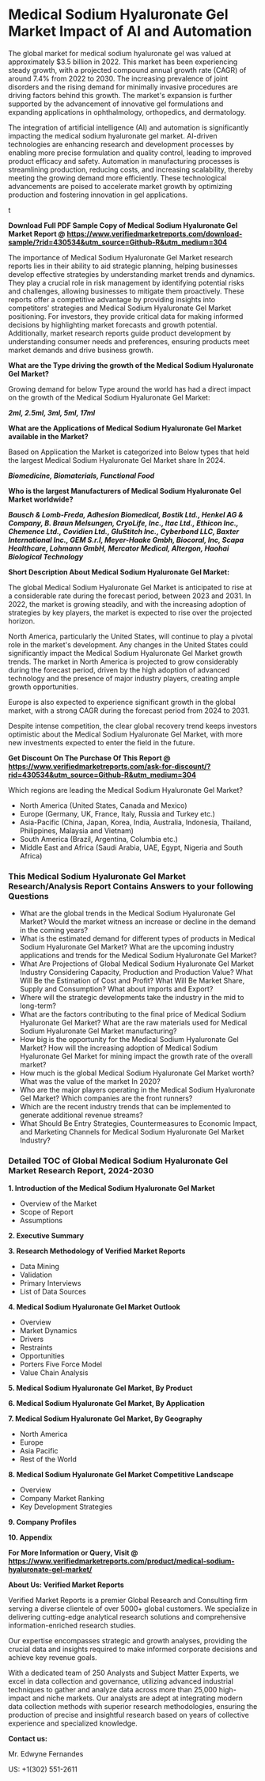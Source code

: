 <meta name="title" content="Global Medical Sodium Hyaluronate Gel Market Impact of AI and Automation"><meta name="description" content="The global market for medical sodium hyaluronate gel was valued at approximately $3.5 billion in 2022. This market has been experiencing steady growth, with a projecte"><meta name="title" content="Medical Sodium Hyaluronate Gel Market Size, Share, Scope, Trends, Growth, Opportunities, Analysis, Forecast"><h1>Medical Sodium Hyaluronate Gel Market Impact of AI and Automation</h1><p>The global market for medical sodium hyaluronate gel was valued at approximately $3.5 billion in 2022. This market has been experiencing steady growth, with a projected compound annual growth rate (CAGR) of around 7.4% from 2022 to 2030. The increasing prevalence of joint disorders and the rising demand for minimally invasive procedures are driving factors behind this growth. The market's expansion is further supported by the advancement of innovative gel formulations and expanding applications in ophthalmology, orthopedics, and dermatology.</p><p>The integration of artificial intelligence (AI) and automation is significantly impacting the medical sodium hyaluronate gel market. AI-driven technologies are enhancing research and development processes by enabling more precise formulation and quality control, leading to improved product efficacy and safety. Automation in manufacturing processes is streamlining production, reducing costs, and increasing scalability, thereby meeting the growing demand more efficiently. These technological advancements are poised to accelerate market growth by optimizing production and fostering innovation in gel applications.</p>t</p><p id="" class=""><strong>Download Full PDF Sample Copy of Medical Sodium Hyaluronate Gel Market Report @ <a href="https://www.verifiedmarketreports.com/download-sample/?rid=430534&utm_source=Github-R&utm_medium=304" target="_blank">https://www.verifiedmarketreports.com/download-sample/?rid=430534&utm_source=Github-R&utm_medium=304</a></strong></p><p>The importance of&nbsp;Medical Sodium Hyaluronate Gel Market research reports lies in their ability to aid strategic planning, helping businesses develop effective strategies by understanding market trends and dynamics. They play a crucial role in risk management by identifying potential risks and challenges, allowing businesses to mitigate them proactively. These reports offer a competitive advantage by providing insights into competitors' strategies and Medical Sodium Hyaluronate Gel Market positioning. For investors, they provide critical data for making informed decisions by highlighting market forecasts and growth potential. Additionally, market research reports guide product development by understanding consumer needs and preferences, ensuring products meet market demands and drive business growth.</p><p><strong>What are the&nbsp;Type driving the growth of the Medical Sodium Hyaluronate Gel Market?</strong></p><p id="" class="">Growing demand for below Type around the world has had a direct impact on the growth of the Medical Sodium Hyaluronate Gel Market:</p><em><strong>2ml, 2.5ml, 3ml, 5ml, 17ml</strong></em></p><strong>What are the&nbsp;Applications&nbsp;of Medical Sodium Hyaluronate Gel Market available in the Market?</strong></p><p id="" class="">Based on Application the Market is categorized into Below types that held the largest Medical Sodium Hyaluronate Gel Market share In 2024.</p><em><strong>Biomedicine, Biomaterials, Functional Food</strong></em></p><strong>Who is the largest Manufacturers of Medical Sodium Hyaluronate Gel Market worldwide?</strong></p><p><em><strong>Bausch & Lomb-Freda, Adhesion Biomedical, Bostik Ltd., Henkel AG & Company, B. Braun Melsungen, CryoLife, Inc., Itac Ltd., Ethicon Inc., Chemence Ltd., Covidien Ltd., GluStitch Inc., Cyberbond LLC, Baxter International Inc., GEM S.r.l, Meyer-Haake Gmbh, Biocoral, Inc, Scapa Healthcare, Lohmann GmbH, Mercator Medical, Altergon, Haohai Biological Technology</strong></em></p><p id="" class=""><strong>Short Description About Medical Sodium Hyaluronate Gel Market:</strong></p><p>The global Medical Sodium Hyaluronate Gel Market is anticipated to rise at a considerable rate during the forecast period, between 2023 and 2031. In 2022, the market is growing steadily, and with the increasing adoption of strategies by key players, the market is expected to rise over the projected horizon.</p><p>North America, particularly the United States, will continue to play a pivotal role in the market's development. Any changes in the United States could significantly impact the Medical Sodium Hyaluronate Gel Market growth trends. The market in North America is projected to grow considerably during the forecast period, driven by the high adoption of advanced technology and the presence of major industry players, creating ample growth opportunities.</p><p>Europe is also expected to experience significant growth in the global market, with a strong CAGR during the forecast period from 2024 to 2031.</p><p>Despite intense competition, the clear global recovery trend keeps investors optimistic about the Medical Sodium Hyaluronate Gel Market, with more new investments expected to enter the field in the future.</p><p id="" class=""><strong>Get Discount On The Purchase Of This Report @ <a href="https://www.verifiedmarketreports.com/ask-for-discount/?rid=430534&utm_source=Github-R&utm_medium=304" target="_blank">https://www.verifiedmarketreports.com/ask-for-discount/?rid=430534&utm_source=Github-R&utm_medium=304</a></strong></p>Which regions are leading the Medical Sodium Hyaluronate Gel Market?</p><ul><li>North America (United States, Canada and Mexico)</li><li>Europe (Germany, UK, France, Italy, Russia and Turkey etc.)</li><li>Asia-Pacific (China, Japan, Korea, India, Australia, Indonesia, Thailand, Philippines, Malaysia and Vietnam)</li><li>South America (Brazil, Argentina, Columbia etc.)</li><li>Middle East and Africa (Saudi Arabia, UAE, Egypt, Nigeria and South Africa)</li></ul><h3 id="" class="">This Medical Sodium Hyaluronate Gel Market Research/Analysis Report Contains Answers to your following Questions</h3><ul><li>What are the global trends in the Medical Sodium Hyaluronate Gel Market? Would the market witness an increase or decline in the demand in the coming years?</li><li>What is the estimated demand for different types of products in Medical Sodium Hyaluronate Gel Market? What are the upcoming industry applications and trends for the Medical Sodium Hyaluronate Gel Market?</li><li>What Are Projections of Global Medical Sodium Hyaluronate Gel Market Industry Considering Capacity, Production and Production Value? What Will Be the Estimation of Cost and Profit? What Will Be Market Share, Supply and Consumption? What about imports and Export?</li><li>Where will the strategic developments take the industry in the mid to long-term?</li><li>What are the factors contributing to the final price of Medical Sodium Hyaluronate Gel Market? What are the raw materials used for Medical Sodium Hyaluronate Gel Market manufacturing?</li><li>How big is the opportunity for the Medical Sodium Hyaluronate Gel Market? How will the increasing adoption of Medical Sodium Hyaluronate Gel Market for mining impact the growth rate of the overall market?</li><li>How much is the global Medical Sodium Hyaluronate Gel Market worth? What was the value of the market In 2020?</li><li>Who are the major players operating in the Medical Sodium Hyaluronate Gel Market? Which companies are the front runners?</li><li>Which are the recent industry trends that can be implemented to generate additional revenue streams?</li><li>What Should Be Entry Strategies, Countermeasures to Economic Impact, and Marketing Channels for Medical Sodium Hyaluronate Gel Market Industry?</li></ul><h3 id="" class="">Detailed TOC of Global Medical Sodium Hyaluronate Gel Market Research Report, 2024-2030</h3><p id="" class=""><strong>1. Introduction of the Medical Sodium Hyaluronate Gel Market</strong></p><ul><li>Overview of the Market</li><li>Scope of Report</li><li>Assumptions</li></ul><p id="" class=""><strong>2. Executive Summary</strong></p><p id="" class=""><strong>3. Research Methodology of Verified Market Reports</strong></p><ul><li>Data Mining</li><li>Validation</li><li>Primary Interviews</li><li>List of Data Sources</li></ul><p id="" class=""><strong>4. Medical Sodium Hyaluronate Gel Market Outlook</strong></p><ul><li>Overview</li><li>Market Dynamics</li><li>Drivers</li><li>Restraints</li><li>Opportunities</li><li>Porters Five Force Model</li><li>Value Chain Analysis</li></ul><p id="" class=""><strong>5. Medical Sodium Hyaluronate Gel Market, By Product</strong></p><p id="" class=""><strong>6. Medical Sodium Hyaluronate Gel Market, By Application</strong></p><p id="" class=""><strong>7. Medical Sodium Hyaluronate Gel Market, By Geography</strong></p><ul><li>North America</li><li>Europe</li><li>Asia Pacific</li><li>Rest of the World</li></ul><p id="" class=""><strong>8. Medical Sodium Hyaluronate Gel Market Competitive Landscape</strong></p><ul><li>Overview</li><li>Company Market Ranking</li><li>Key Development Strategies</li></ul><p id="" class=""><strong>9. Company Profiles</strong></p><p id="" class=""><strong>10. Appendix</strong></p><p id="" class=""><strong>For More Information or Query, Visit @ <a href="https://www.verifiedmarketreports.com/product/medical-sodium-hyaluronate-gel-market/" target="_blank">https://www.verifiedmarketreports.com/product/medical-sodium-hyaluronate-gel-market/</a></strong></p><p id="" class=""><strong>About Us: Verified Market Reports</strong></p><p id="" class="">Verified Market Reports is a premier Global Research and Consulting firm serving a diverse clientele of over 5000+ global customers. We specialize in delivering cutting-edge analytical research solutions and comprehensive information-enriched research studies.</p><p id="" class="">Our expertise encompasses strategic and growth analyses, providing the crucial data and insights required to make informed corporate decisions and achieve key revenue goals.</p><p id="" class="">With a dedicated team of 250 Analysts and Subject Matter Experts, we excel in data collection and governance, utilizing advanced industrial techniques to gather and analyze data across more than 25,000 high-impact and niche markets. Our analysts are adept at integrating modern data collection methods with superior research methodologies, ensuring the production of precise and insightful research based on years of collective experience and specialized knowledge.</p><p id="" class=""><strong>Contact us:</strong></p><p id="" class="">Mr. Edwyne Fernandes</p><p id="" class="">US: +1(302) 551-2611</p>